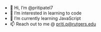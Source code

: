 - 👋 Hi, I’m @pritipatel7
- 👀 I’m interested in learning to code
- 🌱 I’m currently learning JavaScript
- 📫 Reach out to me @ priti.p@rutgers.edu

<!---
pritipatel7/pritipatel7 is a ✨ special ✨ repository because its `README.md` (this file) appears on your GitHub profile.
You can click the Preview link to take a look at your changes.
--->

